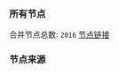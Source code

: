 ### 所有节点
合并节点总数: `2016`
[节点链接](https://raw.githubusercontent.com/rzhy1/11/master/sub/sub_merge_base64.txt)

### 节点来源

